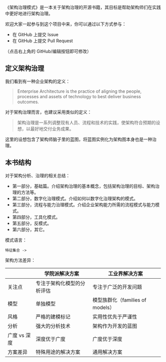 
《架构治理模式》是一本关于架构治理的开源书籍，其目标是帮助架构师们在实践中更好地进行架构治理。

欢迎大家一起参与到这个项目中来，你可以通过以下方式参与：

- 在 GitHub 上提交 Issue
- 在 GitHub 上提交 Pull Request

（点击右上角的 GitHub/编辑按钮即可修改）

## 定义架构治理

我们看到有一种企业架构的定义：

> Enterprise Architecture is the practice of aligning the people, processes and assets of technology to best deliver
> business outcomes.

对于架构治理而言，也建议采用类似的定义：

> 架构治理是一系列调整现有人员、流程和技术的实践，使架构符合预期的设想，以最好地交付业务成果。

这里的设想包含了架构师脑子里的蓝图，将蓝图实例化为架构图本身也是一种治理。

## 本书结构

对于架构分析、治理的相关总结：

- 第一部分，基础篇。介绍架构治理的基本概念，包括架构治理的目标、架构治理的方法等。
- 第二部分，数字化治理模式。介绍如何以数字化治理架构的模式。
- 第三部分，流程与能力治理模式。介绍企业架构能力所需的流程模式与能力模式。
- 第四部分，工具化模式。
- 第五部分，反模式。
- 第六部分，其它。

模式语言：

```
特征集合 -> 
```

架构方法差异：

|          | 学院派解决方案       | 工业界解决方案                   |
|----------|---------------|---------------------------|
| 关注点      | 专注于架构化模型的分析评估 | 专注于广泛的开发问题                |
| 模型       | 单独模型          | 模型族群化（families of models） |
| 风格       | 严格的建模标记       | 实用性优先于严谨性                 |
| 分析       | 强大的分析技术       | 架构作为开发的蓝图                 |
| 广度 vs 深度 | 深度优于广度        | 广度优于深度                    |
| 方案差异     | 特殊用途的解决方案     | 通用解决方案                    |

